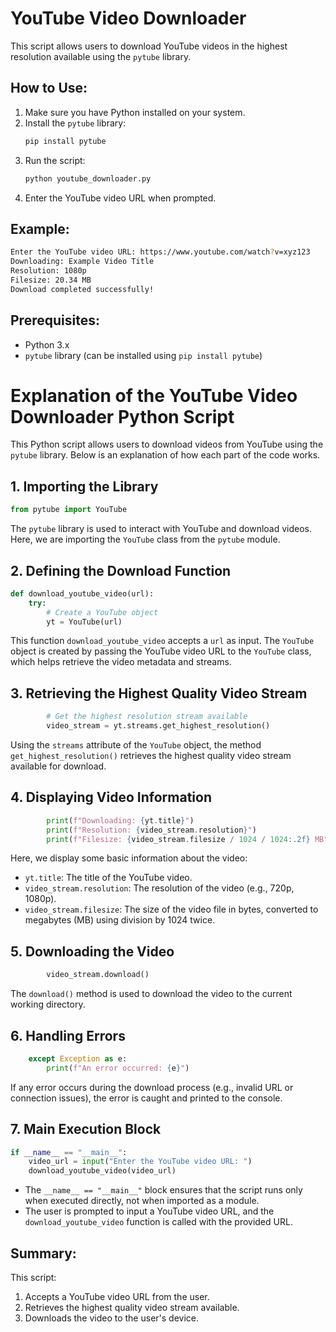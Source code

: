 
# YouTube Video Downloader

This script allows users to download YouTube videos in the highest resolution available using the `pytube` library.

## How to Use:

1. Make sure you have Python installed on your system.
2. Install the `pytube` library:
   ```bash
   pip install pytube
   ```
3. Run the script:
   ```bash
   python youtube_downloader.py
   ```
4. Enter the YouTube video URL when prompted.

## Example:

```bash
Enter the YouTube video URL: https://www.youtube.com/watch?v=xyz123
Downloading: Example Video Title
Resolution: 1080p
Filesize: 20.34 MB
Download completed successfully!
```

## Prerequisites:

- Python 3.x
- `pytube` library (can be installed using `pip install pytube`)


# Explanation of the YouTube Video Downloader Python Script

This Python script allows users to download videos from YouTube using the `pytube` library. Below is an explanation of how each part of the code works.

## 1. Importing the Library

```python
from pytube import YouTube
```

The `pytube` library is used to interact with YouTube and download videos. Here, we are importing the `YouTube` class from the `pytube` module.

## 2. Defining the Download Function

```python
def download_youtube_video(url):
    try:
        # Create a YouTube object
        yt = YouTube(url)
```
This function `download_youtube_video` accepts a `url` as input. The `YouTube` object is created by passing the YouTube video URL to the `YouTube` class, which helps retrieve the video metadata and streams.

## 3. Retrieving the Highest Quality Video Stream

```python
        # Get the highest resolution stream available
        video_stream = yt.streams.get_highest_resolution()
```

Using the `streams` attribute of the `YouTube` object, the method `get_highest_resolution()` retrieves the highest quality video stream available for download.

## 4. Displaying Video Information

```python
        print(f"Downloading: {yt.title}")
        print(f"Resolution: {video_stream.resolution}")
        print(f"Filesize: {video_stream.filesize / 1024 / 1024:.2f} MB")
```

Here, we display some basic information about the video:
- `yt.title`: The title of the YouTube video.
- `video_stream.resolution`: The resolution of the video (e.g., 720p, 1080p).
- `video_stream.filesize`: The size of the video file in bytes, converted to megabytes (MB) using division by 1024 twice.

## 5. Downloading the Video

```python
        video_stream.download()
```

The `download()` method is used to download the video to the current working directory.

## 6. Handling Errors

```python
    except Exception as e:
        print(f"An error occurred: {e}")
```

If any error occurs during the download process (e.g., invalid URL or connection issues), the error is caught and printed to the console.

## 7. Main Execution Block

```python
if __name__ == "__main__":
    video_url = input("Enter the YouTube video URL: ")
    download_youtube_video(video_url)
```

- The `__name__ == "__main__"` block ensures that the script runs only when executed directly, not when imported as a module.
- The user is prompted to input a YouTube video URL, and the `download_youtube_video` function is called with the provided URL.

## Summary:

This script:
1. Accepts a YouTube video URL from the user.
2. Retrieves the highest quality video stream available.
3. Downloads the video to the user's device.
